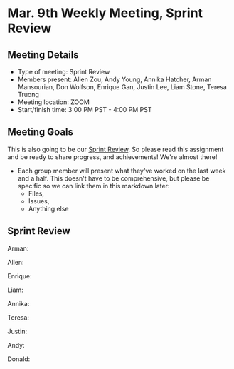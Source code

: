 # Mar. 9th Weekly Meeting, Sprint Review

## Meeting Details

- Type of meeting: Sprint Review
- Members present: Allen Zou, Andy Young, Annika Hatcher, Arman Mansourian, Don Wolfson, Enrique Gan, Justin Lee, Liam Stone, Teresa Truong
- Meeting location: ZOOM
- Start/finish time: 3:00 PM PST - 4:00 PM PST

## Meeting Goals

This is also going to be our [Sprint Review](https://canvas.ucsd.edu/courses/21783/assignments/277651). So please read this assignment and be ready to share progress, and achievements! We're almost there!

- Each group member will present what they've worked on the last week and a half. This doesn't have to be comprehensive, but please be specific so we can link them in this markdown later:
  - Files,
  - Issues,
  - Anything else

## Sprint Review

Arman:

Allen:

Enrique:

Liam:

Annika:

Teresa:

Justin:

Andy:

Donald:
